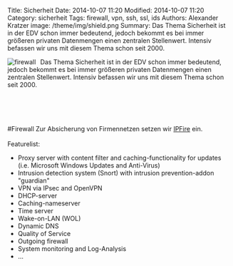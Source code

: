 Title: Sicherheit
Date: 2014-10-07 11:20
Modified: 2014-10-07 11:20
Category: sicherheit
Tags: firewall, vpn, ssh, ssl, ids
Authors: Alexander Kratzer
image: /theme/img/shield.png
Summary: Das Thema Sicherheit ist in der EDV schon immer bedeutend, jedoch bekommt es bei immer größeren privaten Datenmengen einen zentralen Stellenwert. Intensiv befassen wir uns mit diesem Thema schon seit 2000.

<img alt="firewall" src="/theme/img/firewall.png" style="float:left; margin-right: 10px"> Das Thema Sicherheit ist in der EDV schon immer bedeutend, jedoch bekommt es bei immer größeren privaten Datenmengen einen zentralen Stellenwert. Intensiv befassen wir uns mit diesem Thema schon seit 2000.
<br><br><br><br><br>

#Firewall
Zur Absicherung von Firmennetzen setzen wir [IPFire](http://www.ipfire.org/) ein.<br>
<br>
Featurelist:<br>

+ Proxy server with content filter and caching-functionality for updates (i.e. Microsoft Windows Updates and Anti-Virus)
+ Intrusion detection system (Snort) with intrusion prevention-addon "guardian"
+ VPN via IPsec and OpenVPN
+ DHCP-server
+ Caching-nameserver
+ Time server
+ Wake-on-LAN (WOL)
+ Dynamic DNS
+ Quality of Service
+ Outgoing firewall
+ System monitoring and Log-Analysis
+ ...
